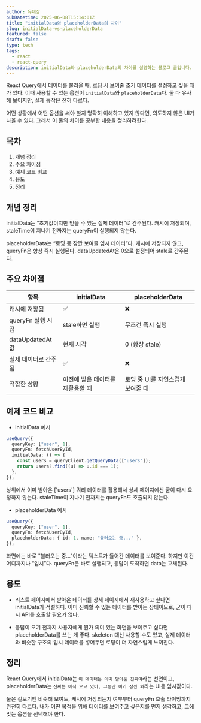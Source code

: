 ```yaml
---
author: 유대상
pubDatetime: 2025-06-08T15:14:01Z
title: "initialData와 placeholderData의 차이"
slug: initialData-vs-placeholderData
featured: false
draft: false
type: tech
tags:
  - react
  - react-query
description: initialData와 placeholderData의 차이를 설명하는 블로그 글입니다.
---
```


React Query에서 데이터를 불러올 때, 로딩 시 보여줄 초기 데이터를 설정하고 싶을 때가 있다. 이때 사용할 수 있는 옵션이 `initialData`와 `placeholderData`다. 둘 다 유사해 보이지만, 실제 동작은 전혀 다르다.

어떤 상황에서 어떤 옵션을 써야 할지 명확히 이해하고 있지 않다면, 의도하지 않은 UI가 나올 수 있다. 그래서 이 둘의 차이를 공부한 내용을 정리하려한다.

## 목차

1. 개념 정리
2. 주요 차이점
3. 예제 코드 비교
4. 용도
5. 정리

## 개념 정리

initialData는 “초기값이지만 믿을 수 있는 실제 데이터”로 간주된다. 캐시에 저장되며, staleTime이 지나기 전까지는 queryFn이 실행되지 않는다.

placeholderData는 “로딩 중 잠깐 보여줄 임시 데이터”다. 캐시에 저장되지 않고, queryFn은 항상 즉시 실행된다. dataUpdatedAt은 0으로 설정되어 stale로 간주된다.

## 주요 차이점

| 항목                 | initialData                      | placeholderData                   |
| -------------------- | -------------------------------- | --------------------------------- |
| 캐시에 저장됨        | ✅                               | ❌                                |
| queryFn 실행 시점    | stale하면 실행                   | 무조건 즉시 실행                  |
| dataUpdatedAt 값     | 현재 시각                        | 0 (항상 stale)                    |
| 실제 데이터로 간주됨 | ✅                               | ❌                                |
| 적합한 상황          | 이전에 받은 데이터를 재활용할 때 | 로딩 중 UI를 자연스럽게 보여줄 때 |

## 예제 코드 비교

- initialData 예시

```ts
useQuery({
  queryKey: ["user", 1],
  queryFn: fetchUserById,
  initialData: () => {
    const users = queryClient.getQueryData(["users"]);
    return users?.find((u) => u.id === 1);
  },
});
```

상위에서 이미 받아온 ['users'] 쿼리 데이터를 활용해서 상세 페이지에선 굳이 다시 요청하지 않는다. staleTime이 지나기 전까지는 queryFn도 호출되지 않는다.

- placeholderData 예시

```ts
useQuery({
  queryKey: ["user", 1],
  queryFn: fetchUserById,
  placeholderData: { id: 1, name: "불러오는 중..." },
});
```

화면에는 바로 "불러오는 중..."이라는 텍스트가 들어간 데이터를 보여준다. 하지만 이건 어디까지나 “임시”다. queryFn은 바로 실행되고, 응답이 도착하면 data는 교체된다.

## 용도

- 리스트 페이지에서 받아온 데이터를 상세 페이지에서 재사용하고 싶다면 initialData가 적절하다. 이미 신뢰할 수 있는 데이터를 받아둔 상태이므로, 굳이 다시 API를 호출할 필요가 없다.

- 응답이 오기 전까지 사용자에게 뭔가 의미 있는 화면을 보여주고 싶다면 placeholderData를 쓰는 게 좋다. skeleton 대신 사용할 수도 있고, 실제 데이터와 비슷한 구조의 임시 데이터를 넣어두면 로딩이 더 자연스럽게 느껴진다.

## 정리

React Query에서 initialData는 `이 데이터는 이미 받아둔 진짜야`라는 선언이고,
placeholderData는 `진짜는 아직 오고 있어, 그동안 이거 잠깐 봐`라는 UI용 임시값이다.

둘은 겉보기엔 비슷해 보여도, 캐시에 저장되는지 여부부터 queryFn 호출 타이밍까지 완전히 다르다.
내가 어떤 목적을 위해 데이터를 보여주고 싶은지를 먼저 생각하고, 그에 맞는 옵션을 선택해야 한다.
